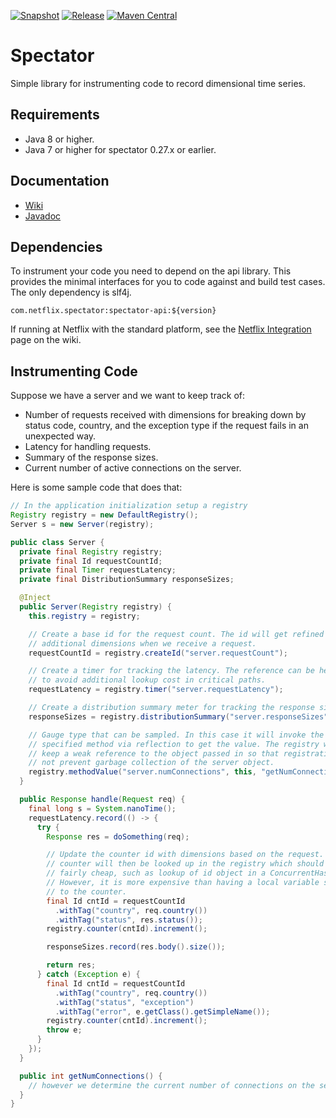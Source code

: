 [![Snapshot](https://github.com/Netflix-Skunkworks/iep-apps/actions/workflows/snapshot.yml/badge.svg)](https://github.com/Netflix-Skunkworks/iep-apps/actions/workflows/snapshot.yml)
[![Release](https://github.com/Netflix-Skunkworks/iep-apps/actions/workflows/release.yml/badge.svg)](https://github.com/Netflix-Skunkworks/iep-apps/actions/workflows/release.yml)
[![Maven Central](https://img.shields.io/maven-central/v/com.netflix.spectator/spectator-api.svg)](https://search.maven.org/artifact/com.netflix.spectator/spectator-api)

# Spectator

Simple library for instrumenting code to record dimensional time series.

## Requirements

* Java 8 or higher.
* Java 7 or higher for spectator 0.27.x or earlier.

## Documentation

* [Wiki](http://netflix.github.io/spectator/en/latest/)
* [Javadoc](https://www.javadoc.io/doc/com.netflix.spectator/spectator-api/)

## Dependencies

To instrument your code you need to depend on the api library. This provides the minimal interfaces
for you to code against and build test cases. The only dependency is slf4j.

```
com.netflix.spectator:spectator-api:${version}
```

If running at Netflix with the standard platform, see the
[Netflix Integration](http://netflix.github.io/spectator/en/latest/intro/netflix/) page on the
wiki.

## Instrumenting Code

Suppose we have a server and we want to keep track of:

* Number of requests received with dimensions for breaking down by status code, country, and
  the exception type if the request fails in an unexpected way.
* Latency for handling requests.
* Summary of the response sizes.
* Current number of active connections on the server.

Here is some sample code that does that:

```java
// In the application initialization setup a registry
Registry registry = new DefaultRegistry();
Server s = new Server(registry);

public class Server {
  private final Registry registry;
  private final Id requestCountId;
  private final Timer requestLatency;
  private final DistributionSummary responseSizes;

  @Inject
  public Server(Registry registry) {
    this.registry = registry;

    // Create a base id for the request count. The id will get refined with
    // additional dimensions when we receive a request.
    requestCountId = registry.createId("server.requestCount");

    // Create a timer for tracking the latency. The reference can be held onto
    // to avoid additional lookup cost in critical paths.
    requestLatency = registry.timer("server.requestLatency");

    // Create a distribution summary meter for tracking the response sizes.
    responseSizes = registry.distributionSummary("server.responseSizes");

    // Gauge type that can be sampled. In this case it will invoke the
    // specified method via reflection to get the value. The registry will
    // keep a weak reference to the object passed in so that registration will
    // not prevent garbage collection of the server object.
    registry.methodValue("server.numConnections", this, "getNumConnections");
  }

  public Response handle(Request req) {
    final long s = System.nanoTime();
    requestLatency.record(() -> {
      try {
        Response res = doSomething(req);

        // Update the counter id with dimensions based on the request. The
        // counter will then be looked up in the registry which should be
        // fairly cheap, such as lookup of id object in a ConcurrentHashMap.
        // However, it is more expensive than having a local variable set
        // to the counter.
        final Id cntId = requestCountId
          .withTag("country", req.country())
          .withTag("status", res.status());
        registry.counter(cntId).increment();

        responseSizes.record(res.body().size());

        return res;
      } catch (Exception e) {
        final Id cntId = requestCountId
          .withTag("country", req.country())
          .withTag("status", "exception")
          .withTag("error", e.getClass().getSimpleName());
        registry.counter(cntId).increment();
        throw e;
      }
    });
  }

  public int getNumConnections() {
    // however we determine the current number of connections on the server
  }
}
```
